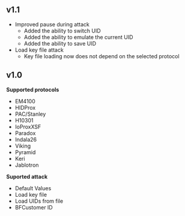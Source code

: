 ## v1.1
- Improved pause during attack
    - Added the ability to switch UID
    - Added the ability to emulate the current UID
    - Added the ability to save UID
- Load key file attack
    - Key file loading now does not depend on the selected protocol

## v1.0

**Supported protocols**
- EM4100
- HIDProx
- PAC/Stanley
- H10301
- IoProxXSF
- Paradox
- Indala26
- Viking
- Pyramid
- Keri
- Jablotron

**Suported attack**
- Default Values
- Load key file
- Load UIDs from file
- BFCustomer ID
